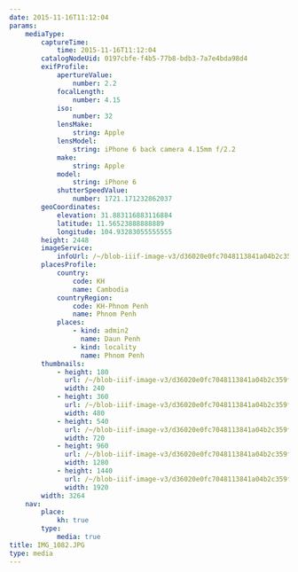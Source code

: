 ```yaml
---
date: 2015-11-16T11:12:04
params:
    mediaType:
        captureTime:
            time: 2015-11-16T11:12:04
        catalogNodeUid: 0197cbfe-f4b5-77b8-bdb3-7a7e4bda98d4
        exifProfile:
            apertureValue:
                number: 2.2
            focalLength:
                number: 4.15
            iso:
                number: 32
            lensMake:
                string: Apple
            lensModel:
                string: iPhone 6 back camera 4.15mm f/2.2
            make:
                string: Apple
            model:
                string: iPhone 6
            shutterSpeedValue:
                number: 1721.171232862037
        geoCoordinates:
            elevation: 31.883116883116884
            latitude: 11.56523888888889
            longitude: 104.93283055555555
        height: 2448
        imageService:
            infoUrl: /~/blob-iiif-image-v3/d36020e0fc7048113841a04b2c359fed84ae46c09fb6eeb042590684d56b3899/info.json
        placesProfile:
            country:
                code: KH
                name: Cambodia
            countryRegion:
                code: KH-Phnom Penh
                name: Phnom Penh
            places:
                - kind: admin2
                  name: Daun Penh
                - kind: locality
                  name: Phnom Penh
        thumbnails:
            - height: 180
              url: /~/blob-iiif-image-v3/d36020e0fc7048113841a04b2c359fed84ae46c09fb6eeb042590684d56b3899/full/240%2C180/0/default.jpg
              width: 240
            - height: 360
              url: /~/blob-iiif-image-v3/d36020e0fc7048113841a04b2c359fed84ae46c09fb6eeb042590684d56b3899/full/480%2C360/0/default.jpg
              width: 480
            - height: 540
              url: /~/blob-iiif-image-v3/d36020e0fc7048113841a04b2c359fed84ae46c09fb6eeb042590684d56b3899/full/720%2C540/0/default.jpg
              width: 720
            - height: 960
              url: /~/blob-iiif-image-v3/d36020e0fc7048113841a04b2c359fed84ae46c09fb6eeb042590684d56b3899/full/1280%2C960/0/default.jpg
              width: 1280
            - height: 1440
              url: /~/blob-iiif-image-v3/d36020e0fc7048113841a04b2c359fed84ae46c09fb6eeb042590684d56b3899/full/1920%2C1440/0/default.jpg
              width: 1920
        width: 3264
    nav:
        place:
            kh: true
        type:
            media: true
title: IMG_1082.JPG
type: media
---
```

